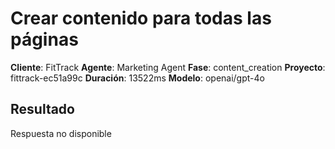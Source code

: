 # Crear contenido para todas las páginas

**Cliente**: FitTrack
**Agente**: Marketing Agent
**Fase**: content_creation
**Proyecto**: fittrack-ec51a99c
**Duración**: 13522ms
**Modelo**: openai/gpt-4o

## Resultado

Respuesta no disponible
